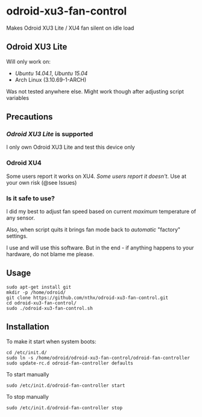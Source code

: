 # odroid-xu3-fan-control
Makes Odroid XU3 Lite / XU4 fan silent on idle load

## Odroid XU3 Lite

Will only work on:
* *Ubuntu 14.04.1*, *Ubuntu 15.04*
* Arch Linux (3.10.69-1-ARCH)

Was not tested anywhere else. Might work though after adjusting script variables

## Precautions

### *Odroid XU3 Lite* is supported

I only own Odroid XU3 Lite and test this device only

### Odroid XU4

Some users report it works on XU4. *Some users report it doesn't*. Use at your own risk (@see Issues)

### Is it safe to use?

I did my best to adjust fan speed based on current *maximum* temperature of any sensor.

Also, when script quits it brings fan mode back to *automatic* "factory" settings.

I use and will use this software. But in the end - if anything happens to your hardware, do not blame me please.

## Usage

    sudo apt-get install git
    mkdir -p /home/odroid/
    git clone https://github.com/nthx/odroid-xu3-fan-control.git
    cd odroid-xu3-fan-control/
    sudo ./odroid-xu3-fan-control.sh

## Installation

To make it start when system boots:

    cd /etc/init.d/
    sudo ln -s /home/odroid/odroid-xu3-fan-control/odroid-fan-controller
    sudo update-rc.d odroid-fan-controller defaults

To start manually

    sudo /etc/init.d/odroid-fan-controller start

To stop manually

    sudo /etc/init.d/odroid-fan-controller stop

